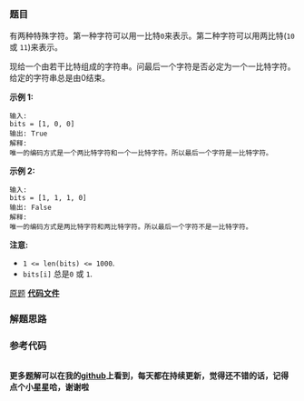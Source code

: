 ### 题目
有两种特殊字符。第一种字符可以用一比特`0`来表示。第二种字符可以用两比特(`10` 或 `11`)来表示。

现给一个由若干比特组成的字符串。问最后一个字符是否必定为一个一比特字符。给定的字符串总是由0结束。

**示例  1:**

    
    
    输入: 
    bits = [1, 0, 0]
    输出: True
    解释: 
    唯一的编码方式是一个两比特字符和一个一比特字符。所以最后一个字符是一比特字符。
    

**示例  2:**

    
    
    输入: 
    bits = [1, 1, 1, 0]
    输出: False
    解释: 
    唯一的编码方式是两比特字符和两比特字符。所以最后一个字符不是一比特字符。
    

**注意:**

  * `1 <= len(bits) <= 1000`.
  * `bits[i]` 总是`0` 或 `1`.

[原题](https://leetcode-cn.com/problems/1-bit-and-2-bit-characters/)    **[代码文件]()**


### 解题思路




### 参考代码

```go


```




**更多题解可以在我的[github](https://github.com/LZH139/leetcode_Go)上看到，每天都在持续更新，觉得还不错的话，记得点个小星星哈，谢谢啦**
